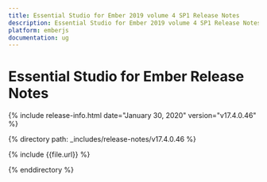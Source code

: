 ```yaml
---
title: Essential Studio for Ember 2019 volume 4 SP1 Release Notes  
description: Essential Studio for Ember 2019 volume 4 SP1 Release Notes  
platform: emberjs
documentation: ug
---
```


# Essential Studio for Ember  Release Notes  

{% include release-info.html date="January 30, 2020"  version="v17.4.0.46" %} 


{% directory path: _includes/release-notes/v17.4.0.46 %}

{% include {{file.url}} %}

{% enddirectory %}